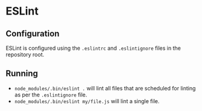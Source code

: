 ESLint
======

Configuration
-------------
ESLint is configured using the `.eslintrc` and `.eslintignore` files in the repository root.

Running
-------
* `node_modules/.bin/eslint .` will lint all files that are scheduled for linting as per the `.eslintignore` file.
* `node_modules/.bin/eslint my/file.js` will lint a single file.
